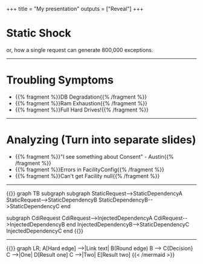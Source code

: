 +++
title = "My presentation"
outputs = ["Reveal"]
+++

# Static Shock
or, how a single request can generate 800,000 exceptions.

---
# Troubling Symptoms
- {{% fragment %}}DB Degradation{{% /fragment %}}
- {{% fragment %}}Ram Exhaustion{{% /fragment %}}
- {{% fragment %}}Full Hard Drives!{{% /fragment %}}


---
# Analyzing (Turn into separate slides)
- {{% fragment %}}"I see something about Consent" - Austin{{% /fragment %}}
- {{% fragment %}}Errors in FacilityConfig{{% /fragment %}}
- {{% fragment %}}Can't get Facility null{{% /fragment %}}

---
{{<mermaid>}}
graph TB
subgraph 
  subgraph 
  StaticRequest-->StaticDependencyA
  StaticRequest-->StaticDependencyB
  StaticDependencyB-->StaticDependencyC
  end

  subgraph 
  CdiRequest
  CdiRequest-->InjectedDependencyA
  CdiRequest-->InjectedDependencyB
  end
  InjectedDependencyB-->StaticDependencyC
  InjectedDependencyC
end
{{</mermaid>}}

---
{{<mermaid align="left">}}
graph LR;
  A[Hard edge] -->|Link text| B(Round edge)
  B --> C{Decision}
  C -->|One| D[Result one]
  C -->|Two| E[Result two]
{{< /mermaid >}}

